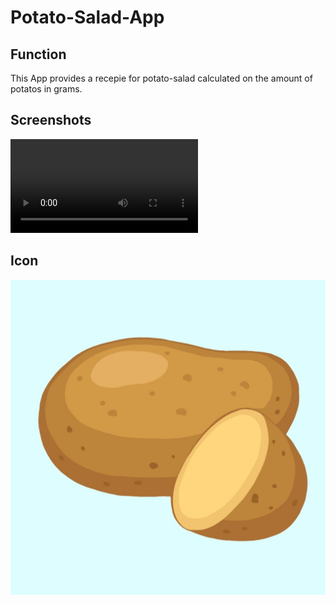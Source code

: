 # Potato-Salad-App

## Function

This App provides a recepie for potato-salad calculated on the amount of potatos in grams.

## Screenshots

![see here](https://user-images.githubusercontent.com/30869493/109681420-bd2e7900-7b7d-11eb-8d83-127f8337c510.mp4)



## Icon
![icon](./assets/icon.jpg)